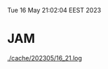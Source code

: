 Tue 16 May 21:02:04 EEST 2023
# JAM
<a href='./cache/202305/16_21.log'>./cache/202305/16_21.log</a>
